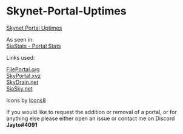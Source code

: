 # Skynet-Portal-Uptimes
[Skynet Portal Uptimes](https://stats.uptimerobot.com/AXYlBU9DxY)

As seen in:   
[SiaStats - Portal Stats](https://siastats.info/skynet_stats)

Links used:

[FilePortal.org](https://fileportal.org/AACye4k2LuqnyHukYK20UgA_qMcBSOAF8hsbNeoGbat1Ow/?nocache=true)   
[SkyPortal.xyz](https://skyportal.xyz/AACye4k2LuqnyHukYK20UgA_qMcBSOAF8hsbNeoGbat1Ow/?nocache=true)    
[SkyDrain.net](https://skydrain.net/AACye4k2LuqnyHukYK20UgA_qMcBSOAF8hsbNeoGbat1Ow/?nocache=true)    
[SiaSky.net](https://siasky.net/AACye4k2LuqnyHukYK20UgA_qMcBSOAF8hsbNeoGbat1Ow/?nocache=true)    

Icons by [Icons8](https://icons8.com/)

If you would like to request the addition or removal of a portal, or for anything else please either open an issue or contact me on Discord **Jayto#4091**

